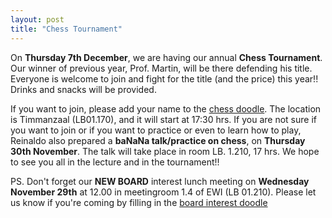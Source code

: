 ```yaml
---
layout: post
title: "Chess Tournament"
---
```


On **Thursday 7th December**, we are having our annual **Chess Tournament**. 
Our winner of previous year, Prof. Martin, will be there defending his title.
Everyone is welcome to join and fight for the title (and the price) this year!! 
Drinks and snacks will be provided. 

If you want to join, please add your name to the [chess doodle].
The location is Timmanzaal (LB01.170), and it will start at 17:30 hrs.
If you are not sure if you want to join or if you want to practice or even to learn how to play, 
Reinaldo also prepared a  **baNaNa talk/practice on chess**, on **Thursday 30th November**. The talk will take place in room LB. 1.210, 17 hrs.
We hope to see you all in the lecture and in the tournament!!

PS. Don't forget our **NEW BOARD** interest lunch meeting on **Wednesday November 29th** at 12.00 in meetingroom 1.4 of EWI (LB 01.210).
Please let us know if you're coming by filling in the [board interest doodle]

[chess doodle]:https://doodle.com/poll/4pgafys2535anf6i
[board interest doodle]:https://doodle.com/poll/99rdrnveeis4xs9r